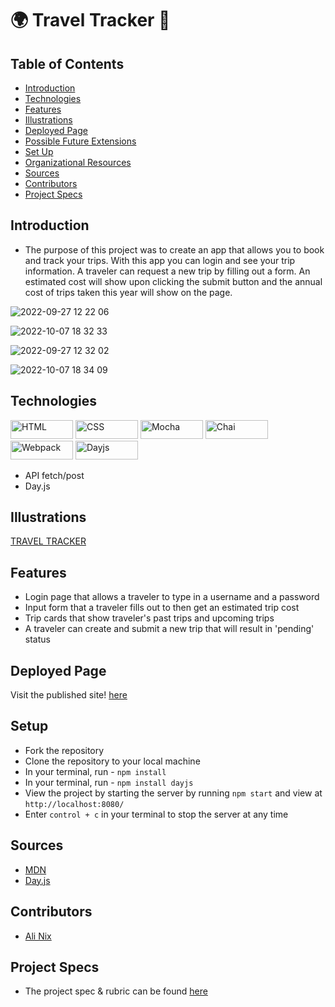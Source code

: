 # 🌍 Travel Tracker 🛫

## Table of Contents
  - [Introduction](#introduction)
  - [Technologies](#technologies)
  - [Features](#features)
  - [Illustrations](#illustrations)
  - [Deployed Page](#deployed-page)
  - [Possible Future Extensions](#possible-future-extensions)
  - [Set Up](#set-up)
  - [Organizational Resources](#organizational-resources)
  - [Sources](#sources)
  - [Contributors](#contributors)
  - [Project Specs](#project-specs)

  ## Introduction
  - The purpose of this project was to create an app that allows you to book and track your trips. With this app you can login and see your trip information.  A traveler can request a new trip by filling out a form.  An estimated cost will show upon clicking the submit button and the annual cost of trips taken this year will show on the page.  

  ![2022-09-27 12 22 06](https://user-images.githubusercontent.com/28677929/192610748-87cadf7e-f1ca-4cb4-89a8-d29785906991.gif)

  ![2022-10-07 18 32 33](https://user-images.githubusercontent.com/28677929/194678512-4a0f4327-f715-4509-ad5e-8218c114b3e3.gif)

  ![2022-09-27 12 32 02](https://user-images.githubusercontent.com/28677929/192611017-39371838-ce4c-4a3a-8e22-b3f47be4f4f5.gif)

  ![2022-10-07 18 34 09](https://user-images.githubusercontent.com/28677929/194678571-df2e31ba-54eb-4c2d-b90e-f008db08f5fc.gif)

  ## Technologies 
  <p align="left"
  <img src="https://img.shields.io/badge/JavaScript-323330?style=for-the-badge&logo=javascript&logoColor=F7DF1E" title="JavaScript" alt="JavaScript"    width="100" height="30">
  <img src="https://img.shields.io/badge/HTML5-E34F26?style=for-the-badge&logo=html5&logoColor=white" title="HTML" alt="HTML" width="100" height="30">
  <img src="https://img.shields.io/badge/CSS3-1572B6?style=for-the-badge&logo=css3&logoColor=white" title="CSS" alt="CSS" width="100" height="30">
  <img src="https://img.shields.io/badge/Mocha-8D6748?style=for-the-badge&logo=Mocha&logoColor=white" title="Mocha" alt="Mocha" width="100" height="30">
  <img src="https://img.shields.io/badge/chai-A30701?style=for-the-badge&logo=chai&logoColor=white" title="Chai" alt="Chai" width="100" height="30">
  <img src="https://img.shields.io/badge/Webpack-8DD6F9?style=for-the-badge&logo=Webpack&logoColor=white" title="Webpack" alt="Webpack" width="100" height="30">
  <img src="https://user-images.githubusercontent.com/17680888/39081119-3057bbe2-456e-11e8-862c-646133ad4b43.png" title="Dayjs" alt="Dayjs" width="100" height="30">
  </p>

  - API fetch/post
  - Day.js  

  ## Illustrations
  [TRAVEL TRACKER](https://www.figma.com/file/cqN5KuOyjcoLFRwX2oRTaQ/Travel-Tracker?node-id=0%3A1)

  ## Features 
  - Login page that allows a traveler to type in a username and a password 
  - Input form that a traveler fills out to then get an estimated trip cost
  - Trip cards that show traveler's past trips and upcoming trips
  - A traveler can create and submit a new trip that will result in 'pending' status 

  ## Deployed Page 
  Visit the published site! [here](https://travel-tracker-dezqxuqz3-alinix1.vercel.app/)

 ## Setup
 - Fork the repository
 - Clone the repository to your local machine 
 - In your terminal, run - `npm install`
 - In your terminal, run - `npm install dayjs`
 - View the project by starting the server by running `npm start` and view at  `http://localhost:8080/`
 - Enter `control + c` in your terminal to stop the server at any time

## Sources 
- [MDN](http://developer.mozilla.org/en-US/)
- [Day.js](https://day.js.org/en/)

## Contributors 
 - [Ali Nix](https://github.com/alinix1)

 ## Project Specs 
 -  The project spec & rubric can be found [here](https://frontend.turing.edu/projects/travel-tracker.html)
